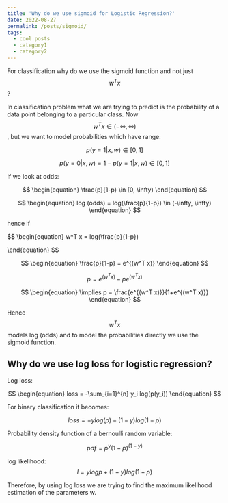 ```yaml
---
title: 'Why do we use sigmoid for Logistic Regression?'
date: 2022-08-27
permalink: /posts/sigmoid/
tags:
  - cool posts
  - category1
  - category2
---
```


For classification why do we use the sigmoid function and not just $$w^T x$$ ? 

In classification problem what we are trying to predict is the probability of a data point belonging to a particular class. Now $$w^T x \in (-\infty, \infty)$$, but we want to model probabilities which have range:

$$
\begin{equation}
    p(y=1|x,w) \in [0,1]
\end{equation}
$$

$$
\begin{equation}
    p(y=0|x,w) = 1-p(y=1|x,w) \in [0,1]
\end{equation}
$$

If we look at odds:

$$
\begin{equation}
    \frac{p}{1-p} \in [0, \infty)
\end{equation}
$$



$$
\begin{equation}
    log (odds) = log(\frac{p}{1-p}) \in (-\infty, \infty)
\end{equation}
$$

hence if 

$$
\begin{equation}
    w^T x  = log(\frac{p}{1-p})
    
\end{equation}
$$

$$
\begin{equation}
    \frac{p}{1-p} = e^{(w^T x)}
\end{equation}
$$

$$
\begin{equation}
    p = e^{(w^T x)} - p e^{(w^T x)}
\end{equation}
$$

$$
\begin{equation}
    \implies p = \frac{e^{(w^T x)}}{1+e^{(w^T x)}}
\end{equation}
$$

Hence $$w^T x$$ models log (odds) and to model the probabilities directly we use the sigmoid function.


## Why do we use log loss for logistic regression?

Log loss:

$$
\begin{equation}
    loss =  -\sum_{i=1}^{n} y_i log(p(y_i))
\end{equation}
$$

For binary classification it becomes:

$$
\begin{equation}
    loss =  -y log(p) - (1-y) log(1-p)
\end{equation}
$$

Probability density function of a bernoulli random variable:

$$
\begin{equation}
    pdf = p^y (1-p)^{(1-y)}
\end{equation}
$$

log likelihood:
$$
\begin{equation}
    l = ylog p + (1-y)log (1-p)
\end{equation}
$$

Therefore, by using log loss we are trying to find the maximum likelihood estimation of the parameters w.
